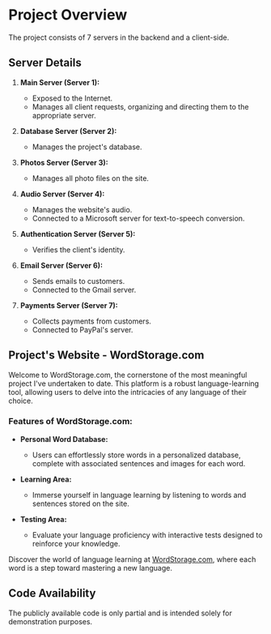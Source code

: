 # Project Overview

The project consists of 7 servers in the backend and a client-side.

## Server Details

1. **Main Server (Server 1):**
   - Exposed to the Internet.
   - Manages all client requests, organizing and directing them to the appropriate server.

2. **Database Server (Server 2):**
   - Manages the project's database.

3. **Photos Server (Server 3):**
   - Manages all photo files on the site.

4. **Audio Server (Server 4):**
   - Manages the website's audio.
   - Connected to a Microsoft server for text-to-speech conversion.

5. **Authentication Server (Server 5):**
   - Verifies the client's identity.

6. **Email Server (Server 6):**
   - Sends emails to customers.
   - Connected to the Gmail server.

7. **Payments Server (Server 7):**
   - Collects payments from customers.
   - Connected to PayPal's server.

## Project's Website - WordStorage.com

Welcome to WordStorage.com, the cornerstone of the most meaningful project I've undertaken to date. This platform is a robust language-learning tool, allowing users to delve into the intricacies of any language of their choice.

### Features of WordStorage.com:

- **Personal Word Database:**
  - Users can effortlessly store words in a personalized database, complete with associated sentences and images for each word.

- **Learning Area:**
  - Immerse yourself in language learning by listening to words and sentences stored on the site.

- **Testing Area:**
  - Evaluate your language proficiency with interactive tests designed to reinforce your knowledge.

Discover the world of language learning at [WordStorage.com](https://wordstorage.com/), where each word is a step toward mastering a new language.

## Code Availability

The publicly available code is only partial and is intended solely for demonstration purposes.
